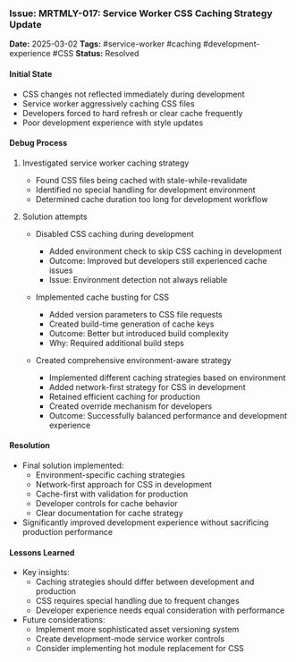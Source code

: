### Issue: MRTMLY-017: Service Worker CSS Caching Strategy Update
**Date:** 2025-03-02
**Tags:** #service-worker #caching #development-experience #CSS
**Status:** Resolved

#### Initial State
- CSS changes not reflected immediately during development
- Service worker aggressively caching CSS files
- Developers forced to hard refresh or clear cache frequently
- Poor development experience with style updates

#### Debug Process
1. Investigated service worker caching strategy
   - Found CSS files being cached with stale-while-revalidate
   - Identified no special handling for development environment
   - Determined cache duration too long for development workflow

2. Solution attempts
   - Disabled CSS caching during development
     - Added environment check to skip CSS caching in development
     - Outcome: Improved but developers still experienced cache issues
     - Issue: Environment detection not always reliable

   - Implemented cache busting for CSS
     - Added version parameters to CSS file requests
     - Created build-time generation of cache keys
     - Outcome: Better but introduced build complexity
     - Why: Required additional build steps

   - Created comprehensive environment-aware strategy
     - Implemented different caching strategies based on environment
     - Added network-first strategy for CSS in development
     - Retained efficient caching for production
     - Created override mechanism for developers
     - Outcome: Successfully balanced performance and development experience

#### Resolution
- Final solution implemented:
  - Environment-specific caching strategies
  - Network-first approach for CSS in development
  - Cache-first with validation for production
  - Developer controls for cache behavior
  - Clear documentation for cache strategy
- Significantly improved development experience without sacrificing production performance

#### Lessons Learned
- Key insights:
  - Caching strategies should differ between development and production
  - CSS requires special handling due to frequent changes
  - Developer experience needs equal consideration with performance
- Future considerations:
  - Implement more sophisticated asset versioning system
  - Create development-mode service worker controls
  - Consider implementing hot module replacement for CSS